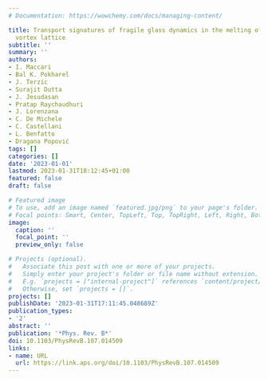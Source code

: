 ```yaml
---
# Documentation: https://wowchemy.com/docs/managing-content/

title: Transport signatures of fragile glass dynamics in the melting of the two-dimensional
  vortex lattice
subtitle: ''
summary: ''
authors:
- I. Maccari
- Bal K. Pokharel
- J. Terzic
- Surajit Dutta
- J. Jesudasan
- Pratap Raychaudhuri
- J. Lorenzana
- C. De Michele
- C. Castellani
- L. Benfatto
- Dragana Popović
tags: []
categories: []
date: '2023-01-01'
lastmod: 2023-01-31T18:12:45+01:00
featured: false
draft: false

# Featured image
# To use, add an image named `featured.jpg/png` to your page's folder.
# Focal points: Smart, Center, TopLeft, Top, TopRight, Left, Right, BottomLeft, Bottom, BottomRight.
image:
  caption: ''
  focal_point: ''
  preview_only: false

# Projects (optional).
#   Associate this post with one or more of your projects.
#   Simply enter your project's folder or file name without extension.
#   E.g. `projects = ["internal-project"]` references `content/project/deep-learning/index.md`.
#   Otherwise, set `projects = []`.
projects: []
publishDate: '2023-01-31T17:11:45.048689Z'
publication_types:
- '2'
abstract: ''
publication: '*Phys. Rev. B*'
doi: 10.1103/PhysRevB.107.014509
links:
- name: URL
  url: https://link.aps.org/doi/10.1103/PhysRevB.107.014509
---
```

